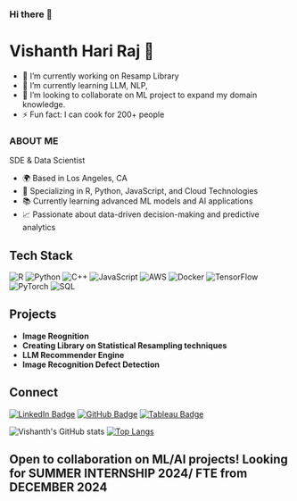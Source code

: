 ### Hi there 👋

# Vishanth Hari Raj 👋


- 🔭 I’m currently working on Resamp Library
- 🌱 I’m currently learning LLM, NLP, 
- 👯 I’m looking to collaborate on ML project to expand my domain knowledge. 
- ⚡ Fun fact: I can cook for 200+ people


### ABOUT ME
SDE & Data Scientist 

- 🌍 Based in Los Angeles, CA
- 🔧 Specializing in R, Python, JavaScript, and Cloud Technologies
- 📚 Currently learning advanced ML models and AI applications
- 📈 Passionate about data-driven decision-making and predictive analytics

## Tech Stack

![R](https://img.shields.io/badge/R-276DC3?style=for-the-badge&logo=r&logoColor=white)
![Python](https://img.shields.io/badge/Python-3776AB?style=for-the-badge&logo=python&logoColor=white)
![C++](https://img.shields.io/badge/C++-00599C?style=for-the-badge&logo=cplusplus&logoColor=white)
![JavaScript](https://img.shields.io/badge/JavaScript-F7DF1E?style=for-the-badge&logo=javascript&logoColor=black)
![AWS](https://img.shields.io/badge/AWS-232F3E?style=for-the-badge&logo=amazonaws&logoColor=white)
![Docker](https://img.shields.io/badge/Docker-2496ED?style=for-the-badge&logo=docker&logoColor=white)
![TensorFlow](https://img.shields.io/badge/TensorFlow-FF6F00?style=for-the-badge&logo=tensorflow&logoColor=white)
![PyTorch](https://img.shields.io/badge/PyTorch-EE4C2C?style=for-the-badge&logo=pytorch&logoColor=white)
![SQL](https://img.shields.io/badge/SQL-4479A1?style=for-the-badge&logo=postgresql&logoColor=white)



## Projects

- **Image Reognition**
- **Creating Library on Statistical Resampling techniques**
- **LLM Recommender Engine**
- **Image Recognition Defect Detection**

## Connect

[![LinkedIn Badge](https://img.shields.io/badge/-LinkedIn-blue?style=flat&logo=Linkedin&logoColor=white)](Your_LinkedIn_URL)
[![GitHub Badge](https://img.shields.io/badge/-GitHub-181717?style=flat&logo=github)](https://github.com/vishanth10)
[![Tableau Badge](https://img.shields.io/badge/-Tableau-E97627?style=flat&logo=Tableau&logoColor=white)](Your_Tableau_Profile_URL)

![Vishanth's GitHub stats](https://github-readme-stats.vercel.app/api?username=vishanth10&show_icons=true)
[![Top Langs](https://github-readme-stats.vercel.app/api/top-langs/?username=vishanth10)](https://github.com/anuraghazra/github-readme-stats)

Open to collaboration on ML/AI projects! Looking for SUMMER INTERNSHIP 2024/ FTE from DECEMBER 2024
--


